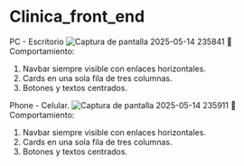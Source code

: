 # Clinica_front_end
PC - Escritorio
![Captura de pantalla 2025-05-14 235841](https://github.com/user-attachments/assets/97be52c7-567c-4965-9d91-d10cabcfed74)
🔄 Comportamiento:
1. Navbar siempre visible con enlaces horizontales.
2. Cards en una sola fila de tres columnas.
3. Botones y textos centrados.

Phone - Celular.
![Captura de pantalla 2025-05-14 235911](https://github.com/user-attachments/assets/dcff6bc2-58b1-4dcc-9d73-ba0332b17762)
🔄 Comportamiento:
1. Navbar siempre visible con enlaces horizontales.
2. Cards en una sola fila de tres columnas.
3. Botones y textos centrados.
